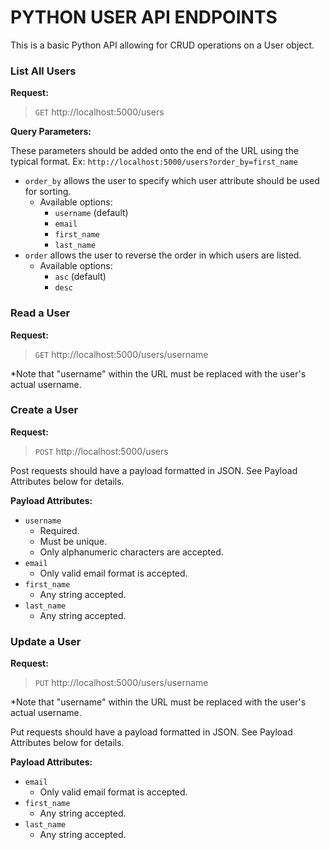 # PYTHON USER API ENDPOINTS

This is a basic Python API allowing for CRUD operations on a User object.

### List All Users
**Request:**

>`GET` http://localhost:5000/users

**Query Parameters:**

These parameters should be added onto the end of the URL using the typical format. Ex:
	`http://localhost:5000/users?order_by=first_name`

- `order_by` allows the user to specify which user attribute should be used for sorting.
  - Available options:
    - `username` (default)
    - `email`
    - `first_name`
    - `last_name`
- `order` allows the user to reverse the order in which users are listed.
  - Available options:
    - `asc` (default)
    - `desc`

### Read a User

**Request:**
>`GET` http://localhost:5000/users/username

*Note that "username" within the URL must be replaced with the user's actual username.

### Create a User

**Request:**
>`POST` http://localhost:5000/users

Post requests should have a payload formatted in JSON. See Payload Attributes below for details.

**Payload Attributes:**

- `username`
  - Required.
  - Must be unique.
  - Only alphanumeric characters are accepted.
- `email`
  - Only valid email format is accepted.
- `first_name`
  - Any string accepted.
- `last_name`
  - Any string accepted.

### Update a User
**Request:**
>`PUT` http://localhost:5000/users/username

*Note that "username" within the URL must be replaced with the user's actual username.

Put requests should have a payload formatted in JSON. See Payload Attributes below for details.

**Payload Attributes:**

- `email`
  - Only valid email format is accepted.
- `first_name`
  - Any string accepted.
- `last_name`
  - Any string accepted.

[//]: # (### Delete a User)

[//]: # (**Request:**)
[//]: # (>`DELETE` http://localhost:5000/users/username)

[//]: # ()
[//]: # (*Note that "username" within the URL must be replaced with the user's actual username.)
